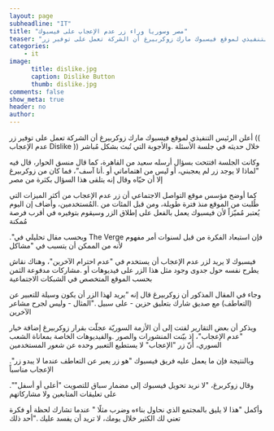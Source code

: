 ```yaml
---
layout: page
subheadline: "IT"
title: "مصر وسوريا وراء زر عدم الإعجاب على فيسبوك"
teaser: "أعلن الرئيس التنفيذي لموقع فيسبوك مارك زوكربيرغ أن الشركة تعمل على توفير زر (( عدم الإعجاب Dislike ))  خلال حديثه في جلسة الأسئلة والأجوبة التي تُبث بشكل مُباشر"
categories:
    - it
image:
      title: dislike.jpg
      caption: Dislike Button
      thumb: dislike.jpg
comments: false
show_meta: true
header: no
author:
---
```



أعلن الرئيس التنفيذي لموقع فيسبوك مارك زوكربيرغ أن الشركة تعمل على توفير زر (( عدم الإعجاب Dislike ))  خلال حديثه في جلسة الأسئلة .والأجوبة التي تُبث بشكل مُباشر

وكانت الجلسة افتتحت بسؤال أرسله سعيد من القاهرة، كما قال منسق الحوار، قال فيه "لماذا لا يوجد زر لم يعجبني، أو ليس من اهتماماتي أو .أنا آسف”، فما كان من زوكربيرغ إلا أن حيّاه وقال إنه يتلقى هذا السؤال بكثرة من مصر

كما أوضح مؤسس موقع التواصل الاجتماعي أن زر عدم الإعجاب من أكثر الميزات التي طُلبت من الموقع منذ فترة طويلة، ومن قبل المئات من .المُستخدمين، وأضاف إن اليوم يُعتبر مُميّزاً لأن فيسبوك يعمل بالفعل على إطلاق الزر وسيقوم بتوفيره في أقرب فرصة مُمكنة

."وبحسب مقال تحليلي في The Verge فإن استبعاد الفكرة من قبل لسنوات أمر مفهوم لأنه من الممكن أن يتسبب في "مشاكل

فيسبوك لا يريد لزر عدم الإعجاب أن يستخدم في "عدم احترام الآخرين"، وهناك نقاش يطرح نفسه حول جدوى وجود مثل هذا الزر على فيديوهات أو .مشاركات مدفوعة الثمن بحسب الموقع المتخصص في الشبكات الاجتماعية

وجاء في المقال المذكور أن زوكربيرغ قال إنه “يريد لهذا الزر أن يكون وسيلة للتعبير عن (التعاطف) مع صديق شارك بتعليق حزين - على سبيل ."المثال - وليس لجرح مشاعر الآخرين

ويذكر أن بعض التقارير لفتت إلى أن الأزمة السوريّة عجلّت بقرار زوكربيرغ إضافة خيار "عدم الإعجاب"، إذ بيّنت المنشورات والصور .والفيديوهات الخاصة بمعاناة الشعب السوري، أنّ زر "الإعجاب" لا يستطيع التعبير وحده عن شعور المستخدمين

."وبالنتيجة فإن ما يعمل عليه فريق فيسبوك "هو زر يعبر عن التعاطف عندما لا يبدو زر الإعجاب مناسباً

."وقال زوكربرغ، "لا نريد تحويل فيسبوك إلى مضمار سباق للتصويت "أعلى أو أسفل" على تعليقات المتابعين ولا مشاركاتهم

وأكمل "هذا لا يليق بالمجتمع الذي نحاول بناءه وضرب مثلًا " عندما تشارك لحظة أو فكرة تعني لك الكثير خلال يومك، لا تريد أن يفسد عليك ."أحد ذلك
